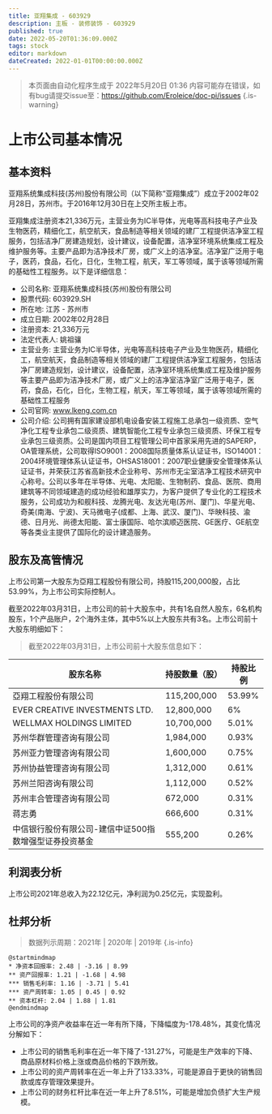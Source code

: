 ```yaml
---
title: 亚翔集成 - 603929
description: 主板 - 装修装饰 - 603929
published: true
date: 2022-05-20T01:36:09.000Z
tags: stock
editor: markdown
dateCreated: 2022-01-01T00:00:00.000Z
---
```


> 本页面由自动化程序生成于 2022年5月20日 01:36
> 内容可能存在错误，如有bug请提交issue至：https://github.com/Eroleice/doc-pi/issues
{.is-warning}

# 上市公司基本情况

## 基本资料

亚翔系统集成科技(苏州)股份有限公司（以下简称“亚翔集成”）成立于2002年02月28日，苏州市。于2016年12月30日在上交所主板上市。

亚翔集成注册资本21,336万元，主营业务为IC半导体，光电等高科技电子产业及生物医药，精细化工，航空航天，食品制造等相关领域的建厂工程提供洁净室工程服务，包括洁净厂房建造规划，设计建议，设备配置，洁净室环境系统集成工程及维护服务等。主要产品即为洁净技术厂房，或广义上的洁净室。洁净室广泛用于电子，医药，食品，石化，日化，生物工程，航天，军工等领域，属于该等领域所需的基础性工程服务。以下是详细信息：

- 公司名称: 亚翔系统集成科技(苏州)股份有限公司
- 股票代码: 603929.SH
- 所在地: 江苏 - 苏州市
- 成立日期: 2002年02月28日
- 注册资本: 21,336万元
- 法定代表人: 姚祖骧
- 主营业务: 主营业务为IC半导体，光电等高科技电子产业及生物医药，精细化工，航空航天，食品制造等相关领域的建厂工程提供洁净室工程服务，包括洁净厂房建造规划，设计建议，设备配置，洁净室环境系统集成工程及维护服务等主要产品即为洁净技术厂房，或广义上的洁净室洁净室广泛用于电子，医药，食品，石化，日化，生物工程，航天，军工等领域，属于该等领域所需的基础性工程服务
- 公司官网: www.lkeng.com.cn
- 公司介绍: 公司拥有国家建设部机电设备安装工程施工总承包一级资质、空气净化工程专业承包二级资质、建筑智能化工程专业承包三级资质、环保工程专业承包三级资质。公司是国内项目工程管理公司中首家采用先进的SAPERP，OA管理系统，公司取得ISO9001：2008国际质量体系认证证书，ISO14001：2004环境管理体系认证证书，OHSAS18001：2007职业健康安全管理体系认证证书，并荣获江苏省高新技术企业称号、苏州市无尘室洁净工程技术研究中心称号。公司以多年在半导体、光电、太阳能、生物制药、食品、医院、商用建筑等不同领域建造的成功经验和雄厚实力，为客户提供了专业化的工程技术服务，公司成功为和舰科技、龙腾光电、友达光电(苏州、厦门)、华星光电、奇美(南海、宁波)、天马微电子(成都、上海、武汉、厦门)、华映科技、渝德、日月光、尚德太阳能、富士康国际、哈尔滨顺迈医院、GE医疗、GE航空等各类业主提供了国际化的设计建造服务。


## 股东及高管情况

上市公司第一大股东为亞翔工程股份有限公司，持股115,200,000股，占比53.99%，为上市公司实际控制人。

截至2022年03月31日，上市公司的前十大股东中，共有1名自然人股东，6名机构股东，1个产品账户，2个海外主体，其中5%以上大股东共有3名。上市公司前十大股东明细如下：

> 截至2022年03月31日，上市公司前十大股东信息如下：

| 股东名称 | 持股数量（股） | 持股比例 |
| --- | --- | --- |
| 亞翔工程股份有限公司 | 115,200,000 | 53.99% |
| EVER CREATIVE   INVESTMENTS LTD. | 12,800,000 | 6% |
| WELLMAX   HOLDINGS LIMITED | 10,700,000 | 5.01% |
| 苏州华群管理咨询有限公司 | 1,984,000 | 0.93% |
| 苏州亚力管理咨询有限公司 | 1,600,000 | 0.75% |
| 苏州协益管理咨询有限公司 | 1,312,000 | 0.61% |
| 苏州兰阳咨询有限公司 | 1,112,000 | 0.52% |
| 苏州丰合管理咨询有限公司 | 672,000 | 0.31% |
| 蒋志勇 | 666,600 | 0.31% |
| 中信银行股份有限公司-建信中证500指数增强型证券投资基金 | 555,200 | 0.26% |




## 利润表分析

上市公司2021年总收入为22.12亿元，净利润为0.25亿元，实现盈利。

## 杜邦分析

> 数据列示周期：2021年 | 2020年 | 2019年
{.is-info}

```plantuml
@startmindmap
* 净资本回报率: 2.48 | -3.16 | 8.99
** 资产回报率: 1.21 | -1.68 | 4.98
*** 销售毛利率: 1.16 | -3.71 | 5.41
*** 资产周转率: 1.05 | 0.45 | 0.92
** 资本杠杆: 2.04 | 1.88 | 1.81
@endmindmap
```

上市公司的净资产收益率在近一年有所下降，下降幅度为-178.48%，其变化情况分解如下：
- 上市公司的销售毛利率在近一年下降了-131.27%，可能是生产效率的下降、商品原材料价格上涨或商品价格的下跌所致。
- 上市公司的资产周转率在近一年上升了133.33%，可能是源自于更快的销售回款或库存管理效果提升。
- 上市公司的财务杠杆比率在近一年上升了8.51%，可能是增加负债扩大生产规模。

